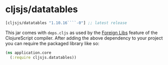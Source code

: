 # cljsjs/datatables

[](dependency)
```clojure
[cljsjs/datatables "1.10.16````-0"] ;; latest release
```
[](/dependency)
This jar comes with `deps.cljs` as used by the [Foreign Libs][flibs] feature
of the ClojureScript compiler. After adding the above dependency to your project you can require the packaged library like so:

```clojure
(ns application.core
  (:require cljsjs.datatables))
```

[flibs]: https://clojurescript.org/reference/packaging-foreign-deps
